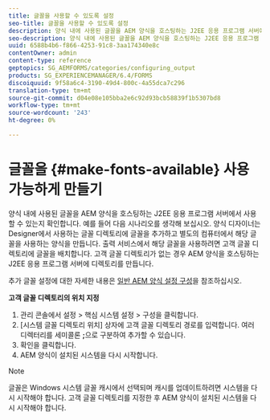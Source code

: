 ```yaml
---
title: 글꼴을 사용할 수 있도록 설정
seo-title: 글꼴을 사용할 수 있도록 설정
description: 양식 내에 사용된 글꼴을 AEM 양식을 호스팅하는 J2EE 응용 프로그램 서버에서 사용할 수 있는지 확인합니다.
seo-description: 양식 내에 사용된 글꼴을 AEM 양식을 호스팅하는 J2EE 응용 프로그램 서버에서 사용할 수 있는지 확인합니다.
uuid: 6588b4b6-f866-4253-91c8-3aa174340e8c
contentOwner: admin
content-type: reference
geptopics: SG_AEMFORMS/categories/configuring_output
products: SG_EXPERIENCEMANAGER/6.4/FORMS
discoiquuid: 9f58a6c4-3190-49d4-800c-4a55dca7c296
translation-type: tm+mt
source-git-commit: d04e08e105bba2e6c92d93bcb58839f1b5307bd8
workflow-type: tm+mt
source-wordcount: '243'
ht-degree: 0%

---
```



# 글꼴을 {#make-fonts-available} 사용 가능하게 만들기

양식 내에 사용된 글꼴을 AEM 양식을 호스팅하는 J2EE 응용 프로그램 서버에서 사용할 수 있는지 확인합니다. 예를 들어 다음 시나리오를 생각해 보십시오. 양식 디자이너는 Designer에서 사용하는 글꼴 디렉토리에 글꼴을 추가하고 별도의 컴퓨터에서 해당 글꼴을 사용하는 양식을 만듭니다. 출력 서비스에서 해당 글꼴을 사용하려면 고객 글꼴 디렉토리에 글꼴을 배치합니다. 고객 글꼴 디렉토리가 없는 경우 AEM 양식을 호스팅하는 J2EE 응용 프로그램 서버에 디렉토리를 만듭니다.

추가 글꼴 설정에 대한 자세한 내용은 [일반 AEM 양식 설정 구성](/help/forms/using/admin-help/configure-general-aem-forms-settings.md#configure-general-aem-forms-settings)을 참조하십시오.

**고객 글꼴 디렉토리의 위치 지정**

1. 관리 콘솔에서 설정 > 핵심 시스템 설정 > 구성을 클릭합니다.
1. [시스템 글꼴 디렉토리 위치] 상자에 고객 글꼴 디렉토리 경로를 입력합니다. 여러 디렉터리를 세미콜론 **;**&#x200B;으로 구분하여 추가할 수 있습니다.
1. 확인을 클릭합니다.
1. AEM 양식이 설치된 시스템을 다시 시작합니다.

>[!NOTE]
>
>글꼴은 Windows 시스템 글꼴 캐시에서 선택되며 캐시를 업데이트하려면 시스템을 다시 시작해야 합니다. 고객 글꼴 디렉토리를 지정한 후 AEM 양식이 설치된 시스템을 다시 시작해야 합니다.

